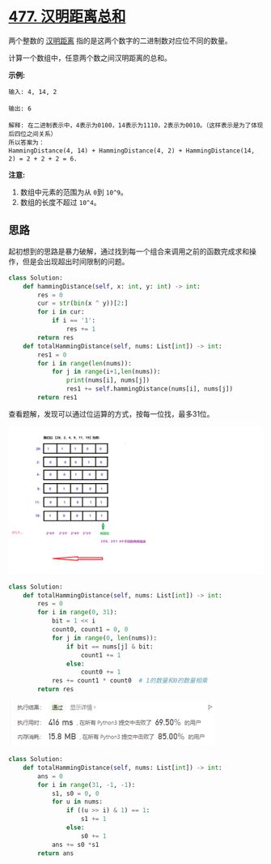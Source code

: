 # [477. 汉明距离总和](https://leetcode-cn.com/problems/total-hamming-distance/)

两个整数的 [汉明距离](https://baike.baidu.com/item/汉明距离/475174?fr=aladdin) 指的是这两个数字的二进制数对应位不同的数量。

计算一个数组中，任意两个数之间汉明距离的总和。

**示例:**

```
输入: 4, 14, 2

输出: 6

解释: 在二进制表示中，4表示为0100，14表示为1110，2表示为0010。（这样表示是为了体现后四位之间关系）
所以答案为：
HammingDistance(4, 14) + HammingDistance(4, 2) + HammingDistance(14, 2) = 2 + 2 + 2 = 6.
```

**注意:**

1. 数组中元素的范围为从 `0`到 `10^9`。
2. 数组的长度不超过 `10^4`。

## 思路

起初想到的思路是暴力破解，通过找到每一个组合来调用之前的函数完成求和操作，但是会出现超出时间限制的问题。

```python
class Solution:
    def hammingDistance(self, x: int, y: int) -> int:
        res = 0
        cur = str(bin(x ^ y))[2:]
        for i in cur:
            if i == '1':
                res += 1
        return res
    def totalHammingDistance(self, nums: List[int]) -> int:
        res1 = 0
        for i in range(len(nums)):
            for j in range(i+1,len(nums)):
                print(nums[i], nums[j])
                res1 += self.hammingDistance(nums[i], nums[j])
        return res1
```

查看题解，发现可以通过位运算的方式，按每一位找，最多31位。

![477.png](img/1622171938-VtwXbR-477.png)

```python
class Solution:
    def totalHammingDistance(self, nums: List[int]) -> int:
        res = 0
        for i in range(0, 31):
            bit = 1 << i
            count0, count1 = 0, 0
            for j in range(0, len(nums)):
                if bit == nums[j] & bit:
                    count1 += 1
                else:
                    count0 += 1
            res += count1 * count0  # 1的数量和0的数量相乘
        return res
```

![image-20210528115716185](img/image-20210528115716185.png)

```python
class Solution:
    def totalHammingDistance(self, nums: List[int]) -> int:
        ans = 0
        for i in range(31, -1, -1):
            s1, s0 = 0, 0
            for u in nums:
                if ((u >> i) & 1) == 1:
                    s1 += 1
                else:
                    s0 += 1
            ans += s0 *s1
        return ans
```

